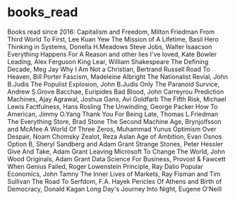 # books_read
Books read since 2016:
Capitalism and Freedom, Milton Friedman
From Third World To First, Lee Kuan Yew
The Mission of A Lifetime, Basil Hero
Thinking in Systems, Donella H.Meadows
Steve Jobs, Walter Isaacson
Everything Happens For A Reason and other lies I've loved, Kate Bowler
Leading, Alex Ferguson
King Lear, William Shakespeare
The Defining Decade, Meg Jay
Why I Am Not a Christian, Bertrand Russell
Road To Heaven, Bill Porter
Fascism, Madeleine Albright
The Nationalist Revial, John B.Judis
The Populist Explosion, John B.Judis
Only The Paranoid Survice, Andrew S.Grove
Bacchae, Euripides
Bad Blood, John Carreyrou
Prediction Machines, Ajay Agrawal, Joshua Gans, Avi Goldfarb
The Fifth Risk, Michael Lewis
Factfulness, Hans Rosling
The Unwinding, George Packer
How To American, Jimmy O.Yang
Thank You For Being Late, Thomas L.Friedman
The Everything Store, Brad Stone
The Second Machine Age, Brynjolfsson and McAfee
A World Of Three Zeros, Muhammad Yunus
Optimism Over Despair, Noam Chomsky
Zealot, Reza Aslan
Age of Ambition, Evan Osnos
Option B, Sheryl Sandberg and Adam Grant
Strange Stones, Peter Hessler
Give And Take, Adam Grant
Leaving Microsoft To Change The World, John Wood
Originals, Adam Grant
Data Science For Business, Provost & Fawcett
When Genius Failed, Roger Lowenstein
Principle, Ray Dalio
Popular Economics, John Tamny
The Inner Lives of Markets, Ray Fisman and Tim Sullivan
The Road To Serfdom, F.A. Hayek
Pericles Of Athens and Birth of Democracy, Donald Kagan
Long Day's Journey Into Night, Eugene O'Neill



